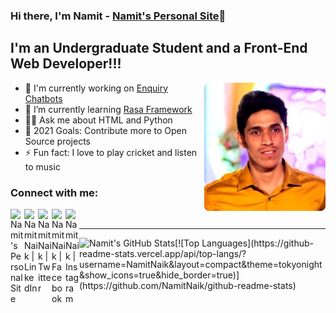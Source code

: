 ### Hi there, I'm Namit - [Namit's Personal Site][website]👋

## I'm an Undergraduate Student and a Front-End Web Developer!!!

<img  align="right"  alt="Profile Pic" height="205px"  src="https://github.com/NamitNaik/NamitNaik/blob/main/Self.png"/>

- 🔭 I'm currently working on [Enquiry Chatbots][repository]
- 🌱 I’m currently learning [Rasa Framework][RASA]
- 🙋‍♂️ Ask me about HTML and Python                       
- 🥅 2021 Goals: Contribute more to Open Source projects
- ⚡ Fun fact: I love to play cricket and listen to music

### Connect with me:


[<img align="left" alt="Namit's Personal Site" width="22px" src="https://img.icons8.com/metro/26/4a90e2/domain.png" border-radius="8px"/>][website]
[<img align="left" alt="NamitNaik | LinkedIn" width="22px" src="https://img.icons8.com/android/24/4a90e2/linkedin.png" />][linkedin]
[<img align="left" alt="NamitNaik | Twitter" width="22px" src="https://img.icons8.com/android/24/4a90e2/twitter.png" />][twitter]
[<img align="left" alt="NamitNaik | Facebook" width="22px" src="https://img.icons8.com/android/24/4a90e2/facebook-new.png" />][facebook]
[<img align="left" alt="NamitNaik | Instagram" width="22px" src="https://img.icons8.com/metro/26/4a90e2/instagram-new.png" />][instagram]


[website]: https://namitnaik.github.io/CV/
[linkedin]: https://www.linkedin.com/in/namit-naik-496183194/
[twitter]: https://twitter.com/NamitNaik23
[facebook]: https://www.facebook.com/namit.naik.79
[instagram]: https://www.instagram.com/namitnaik_23/
[repository]: https://github.com/NamitNaik/College-Enquiry-Chatbot
[RASA]: https://rasa.com/

<br />

---

<img align="left" alt="Namit's GitHub Stats" src="https://github-readme-stats.codestackr.vercel.app/api?username=NamitNaik&show_icons=true&hide_border=true&theme=tokyonight" /> 
[![Top Languages](https://github-readme-stats.vercel.app/api/top-langs/?username=NamitNaik&layout=compact&theme=tokyonight&show_icons=true&hide_border=true)](https://github.com/NamitNaik/github-readme-stats)
